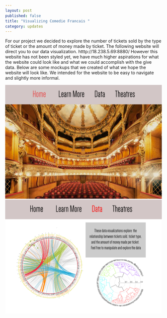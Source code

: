 ```yaml
---
layout: post
published: false
title: "Visualizing Comedie Francais "
category: updates
---
```


For our project we decided to explore the number of tickets sold by the type of ticket or the amount of money made by ticket. The following website will direct you to our data visualization. htttp://18.238.5.69:8880/ However this website has not been styled yet, we have much higher aspirations for what the website could look like and what we could accomplish with the give data. Below are some mockups that we created of what we hope the website will look like. We intended for the website to be easy to navigate and slightly more informal. 

![Home Page](/assets/HomePage.jpg)
![Data.jpg](/assets/Data.jpg)

